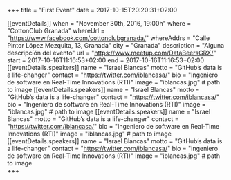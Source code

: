 +++
title =  "First Event"
date = 2017-10-15T20:20:31+02:00

[[eventDetails]]
    when = "November 30th, 2016, 19:00h"
    where = "CottonClub Granada"
    whereUrl = "https://www.facebook.com/cottonclubgranada/"
    whereAddrs = "Calle Pintor López Mezquita, 13, Granada"
    city = "Granada"
    description = "Alguna descripcíón del evento"
    url = "https://www.meetup.com/DataBeersGRX/"
    start = 2017-10-16T11:16:53+02:00
    end = 2017-10-16T11:16:53+02:00
[[eventDetails.speakers]]
    name = "Israel Blancas"
    motto = "GitHub’s data is a life-changer"
    contact = "https://twitter.com/iblancasa/"
    bio = "Ingeniero de software en Real-Time Innovations  (RTI)"
    image = "iblancas.jpg" # path to image
[[eventDetails.speakers]]
    name = "Israel Blancas"
    motto = "GitHub’s data is a life-changer"
    contact = "https://twitter.com/iblancasa/"
    bio = "Ingeniero de software en Real-Time Innovations  (RTI)"
    image = "iblancas.jpg" # path to image
[[eventDetails.speakers]]
    name = "Israel Blancas"
    motto = "GitHub’s data is a life-changer"
    contact = "https://twitter.com/iblancasa/"
    bio = "Ingeniero de software en Real-Time Innovations  (RTI)"
    image = "iblancas.jpg" # path to image
[[eventDetails.speakers]]
    name = "Israel Blancas"
    motto = "GitHub’s data is a life-changer"
    contact = "https://twitter.com/iblancasa/"
    bio = "Ingeniero de software en Real-Time Innovations  (RTI)"
    image = "iblancas.jpg" # path to image    
+++

